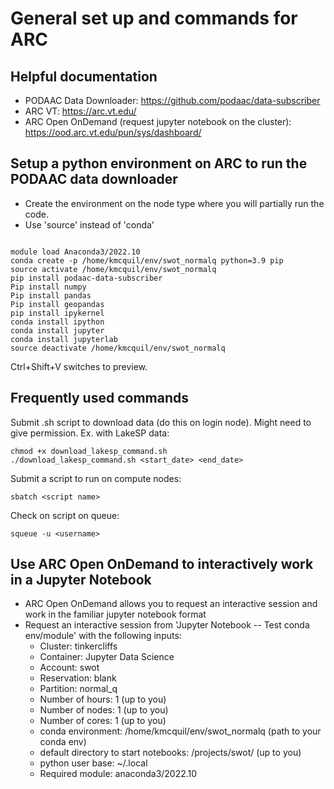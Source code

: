 # General set up and commands for ARC

## Helpful documentation

- PODAAC Data Downloader: https://github.com/podaac/data-subscriber
- ARC VT: https://arc.vt.edu/
- ARC Open OnDemand (request jupyter notebook on the cluster): https://ood.arc.vt.edu/pun/sys/dashboard/

## Setup a python environment on ARC to run the PODAAC data downloader

- Create the environment on the node type where you will partially run the code.
- Use 'source' instead of 'conda'

```

module load Anaconda3/2022.10
conda create -p /home/kmcquil/env/swot_normalq python=3.9 pip
source activate /home/kmcquil/env/swot_normalq
pip install podaac-data-subscriber
Pip install numpy
Pip install pandas
Pip install geopandas
pip install ipykernel
conda install ipython
conda install jupyter
conda install jupyterlab
source deactivate /home/kmcquil/env/swot_normalq

```

Ctrl+Shift+V switches to preview.

## Frequently used commands 
Submit .sh script to download data (do this on login node). Might need to give permission. Ex. with LakeSP data:
```
chmod +x download_lakesp_command.sh
./download_lakesp_command.sh <start_date> <end_date>
```

Submit a script to run on compute nodes:
```
sbatch <script name> 
```

Check on script on queue:
```
squeue -u <username>
```

## Use ARC Open OnDemand to interactively work in a Jupyter Notebook

- ARC Open OnDemand allows you to request an interactive session and work in the familiar jupyter notebook format
- Request an interactive session from 'Jupyter Notebook -- Test conda env/module' with the following inputs:
    - Cluster: tinkercliffs
    - Container: Jupyter Data Science
    - Account: swot
    - Reservation: blank
    - Partition: normal_q
    - Number of hours: 1 (up to you)
    - Number of nodes: 1 (up to you)
    - Number of cores: 1 (up to you)
    - conda environment: /home/kmcquil/env/swot_normalq (path to your conda env)
    - default directory to start notebooks: /projects/swot/ (up to you)
    - python user base: ~/.local
    - Required module: anaconda3/2022.10
